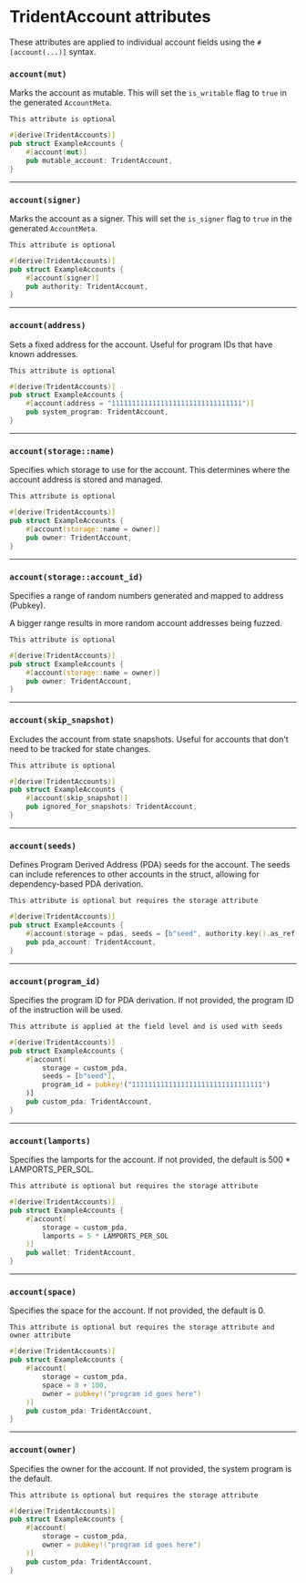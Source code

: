 # TridentAccount attributes

These attributes are applied to individual account fields using the `#[account(...)]` syntax.

### `account(mut)`

Marks the account as mutable. This will set the `is_writable` flag to `true` in the generated `AccountMeta`.

`This attribute is optional`

```rust
#[derive(TridentAccounts)]
pub struct ExampleAccounts {
    #[account(mut)]
    pub mutable_account: TridentAccount,
}
```

---

### `account(signer)`

Marks the account as a signer. This will set the `is_signer` flag to `true` in the generated `AccountMeta`.

`This attribute is optional`

```rust
#[derive(TridentAccounts)]
pub struct ExampleAccounts {
    #[account(signer)]
    pub authority: TridentAccount,
}
```

---

### `account(address)`

Sets a fixed address for the account. Useful for program IDs that have known addresses.

`This attribute is optional`

```rust
#[derive(TridentAccounts)]
pub struct ExampleAccounts {
    #[account(address = "11111111111111111111111111111111")]
    pub system_program: TridentAccount,
}
```

---

### `account(storage::name)`

Specifies which storage to use for the account. This determines where the account address is stored and managed.

`This attribute is optional`

```rust
#[derive(TridentAccounts)]
pub struct ExampleAccounts {
    #[account(storage::name = owner)]
    pub owner: TridentAccount,
}
```

---


### `account(storage::account_id)`

Specifies a range of random numbers generated and mapped to address (Pubkey).

A bigger range results in more random account addresses being fuzzed.

`This attribute is optional`

```rust
#[derive(TridentAccounts)]
pub struct ExampleAccounts {
    #[account(storage::name = owner)]
    pub owner: TridentAccount,
}
```

---

### `account(skip_snapshot)`

Excludes the account from state snapshots. Useful for accounts that don't need to be tracked for state changes.

`This attribute is optional`

```rust
#[derive(TridentAccounts)]
pub struct ExampleAccounts {
    #[account(skip_snapshot)]
    pub ignored_for_snapshots: TridentAccount,
}
```

---

### `account(seeds)`

Defines Program Derived Address (PDA) seeds for the account. The seeds can include references to other accounts in the struct, allowing for dependency-based PDA derivation.

`This attribute is optional but requires the storage attribute`

```rust
#[derive(TridentAccounts)]
pub struct ExampleAccounts {
    #[account(storage = pdas, seeds = [b"seed", authority.key().as_ref()])]
    pub pda_account: TridentAccount,
}
```

---

### `account(program_id)`

Specifies the program ID for PDA derivation. If not provided, the program ID of the instruction will be used.

`This attribute is applied at the field level and is used with seeds`

```rust
#[derive(TridentAccounts)]
pub struct ExampleAccounts {
    #[account(
        storage = custom_pda,
        seeds = [b"seed"],
        program_id = pubkey!("11111111111111111111111111111111")
    )]
    pub custom_pda: TridentAccount,
}
```


---

### `account(lamports)`

Specifies the lamports for the account. If not provided, the default is 500 * LAMPORTS_PER_SOL.

`This attribute is optional but requires the storage attribute`

```rust
#[derive(TridentAccounts)]
pub struct ExampleAccounts {
    #[account(
        storage = custom_pda,
        lamports = 5 * LAMPORTS_PER_SOL
    )]
    pub wallet: TridentAccount,
}
```

---

### `account(space)`

Specifies the space for the account. If not provided, the default is 0.

`This attribute is optional but requires the storage attribute and owner attribute`

```rust
#[derive(TridentAccounts)]
pub struct ExampleAccounts {
    #[account(
        storage = custom_pda,
        space = 8 + 100,
        owner = pubkey!("program id goes here")
    )]
    pub custom_pda: TridentAccount,
}
```

---

### `account(owner)`

Specifies the owner for the account. If not provided, the system program is the default.

`This attribute is optional but requires the storage attribute`

```rust
#[derive(TridentAccounts)]
pub struct ExampleAccounts {
    #[account(
        storage = custom_pda,
        owner = pubkey!("program id goes here")
    )]
    pub custom_pda: TridentAccount,
}
```
